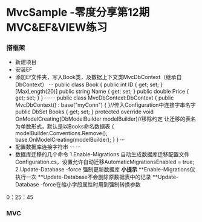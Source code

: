 # MvcSample -零度分享第12期MVC&EF&VIEW练习
### 搭框架
- 新建项目
- 安装EF
- 添加Ef文件夹，写入Book类，及数据上下文类MvcDbContext（继承自DbContext）
···
public class Book
    {
        public int ID { get; set; }
        [MaxLength(20)]
        public string Name { get; set; }
        public double Price { get; set; }
    }
···
···
 public class MvcDbContext:DbContext
    {
        public MvcDbContext() : base("myConn") { }//传入Configuration中连接字串名字
        public DbSet<Book> Books { get; set; }
        protected override void OnModelCreating(DbModelBuilder modelBuilder)//移除约定 让迁移的表名为单数形式，默认是以Books命名数据表
        {
            modelBuilder.Conventions.Remove<PluralizingTableNameConvention>();
            base.OnModelCreating(modelBuilder);
        }
    }
···
- 配置数据库连接字符串
···
  <connectionStrings>
    <add name="myConn" connectionString="server=.;database=MvcSample;uid=ZKEACMS;pwd=ZKEACMS;" providerName="System.Data.SqlClient"/>
  </connectionStrings>
···
- 数据库迁移的几个命令
1.Enable-Migrations  自动生成数据库迁移配置文件Configuration.cs，设置允许自动迁移AutomaticMigrationsEnabled = true;
2.Update-Database -force 强制更新数据库
**小提示**
**Enable-Migrations仅执行一次
**Update-Database不会删除原数据表中的记录
**Update-Database -force在缩小字段属性时用到强制转换参数



0：25：45
### MVC

